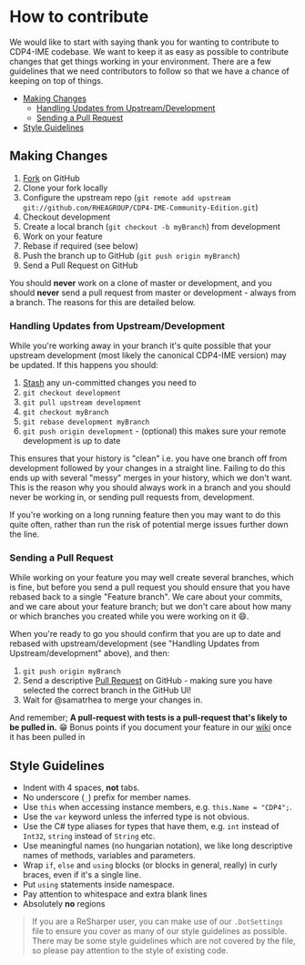 # How to contribute

We would like to start with saying thank you for wanting to contribute to CDP4-IME codebase. We want to keep it as easy as possible to contribute changes that get things working in your environment. There are a few guidelines that we need contributors to follow so that we have a chance of keeping on top of things.

- [Making Changes](#making-changes)
  - [Handling Updates from Upstream/Development](#handling-updates-from-upstreamdevelopment)
  - [Sending a Pull Request](#sending-a-pull-request)
- [Style Guidelines](#style-guidelines)

## Making Changes

1. [Fork](http://help.github.com/forking/) on GitHub
1. Clone your fork locally
1. Configure the upstream repo (`git remote add upstream git://github.com/RHEAGROUP/CDP4-IME-Community-Edition.git`) 
1. Checkout development
1. Create a local branch (`git checkout -b myBranch`) from development
1. Work on your feature
1. Rebase if required (see below)
1. Push the branch up to GitHub (`git push origin myBranch`)
1. Send a Pull Request on GitHub

You should **never** work on a clone of master or development, and you should **never** send a pull request from master or development - always from a branch. The reasons for this are detailed below.

### Handling Updates from Upstream/Development

While you're working away in your branch it's quite possible that your upstream development (most likely the canonical CDP4-IME version) may be updated. If this happens you should:

1. [Stash](http://git-scm.com/book/en/Git-Tools-Stashing) any un-committed changes you need to
1. `git checkout development`
1. `git pull upstream development`
1. `git checkout myBranch`
1. `git rebase development myBranch`
1. `git push origin development` - (optional) this makes sure your remote development is up to date

This ensures that your history is "clean" i.e. you have one branch off from development followed by your changes in a straight line. Failing to do this ends up with several "messy" merges in your history, which we don't want. This is the reason why you should always work in a branch and you should never be working in, or sending pull requests from, development.

If you're working on a long running feature then you may want to do this quite often, rather than run the risk of potential merge issues further down the line.

### Sending a Pull Request

While working on your feature you may well create several branches, which is fine, but before you send a pull request you should ensure that you have rebased back to a single "Feature branch". We care about your commits, and we care about your feature branch; but we don't care about how many or which branches you created while you were working on it :smile:.

When you're ready to go you should confirm that you are up to date and rebased with upstream/development (see "Handling Updates from Upstream/development" above), and then:

1. `git push origin myBranch`
1. Send a descriptive [Pull Request](https://help.github.com/articles/creating-a-pull-request/) on GitHub - making sure you have selected the correct branch in the GitHub UI!
1. Wait for @samatrhea to merge your changes in.

And remember; **A pull-request with tests is a pull-request that's likely to be pulled in.** :grin: Bonus points if you document your feature in our [wiki](https://github.com/RHEAGROUP/CDP4-IME-Community-Edition/wiki) once it has been pulled in

## Style Guidelines

- Indent with 4 spaces, **not** tabs.
- No underscore (`_`) prefix for member names.
- Use `this` when accessing instance members, e.g. `this.Name = "CDP4";`.
- Use the `var` keyword unless the inferred type is not obvious.
- Use the C# type aliases for types that have them, e.g. `int` instead of `Int32`, `string` instead of `String` etc.
- Use meaningful names (no hungarian notation), we like long descriptive names of methods, variables and parameters.
- Wrap `if`, `else` and `using` blocks (or blocks in general, really) in curly braces, even if it's a single line.
- Put `using` statements inside namespace.
- Pay attention to whitespace and extra blank lines
- Absolutely **no** regions

> If you are a ReSharper user, you can make use of our `.DotSettings` file to ensure you cover as many of our style guidelines as possible. There may be some style guidelines which are not covered by the file, so please pay attention to the style of existing code.